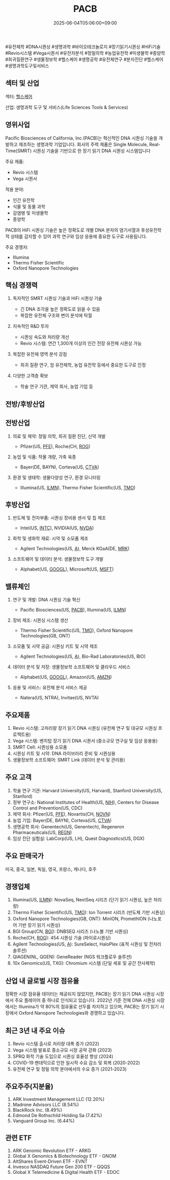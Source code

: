 ﻿---
title: "PACB"
date: 2025-06-04T05:06:00+09:00
lastmod: 2025-06-04T05:06:00+09:00
type: docs
sidebar:
  open: true
weight: 669
---
<div style="display:none">
  <meta property="article:published_time" content="2025-06-03T20:06:00Z" />
  <meta property="article:modified_time" content="2025-06-03T20:06:00Z" />
</div>
#유전체학 #DNA시퀀싱 #생명과학 #바이오테크놀로지 #장기읽기시퀀싱 #HiFi기술 #Revio시스템 #Vega시퀀서 #유전자분석 #정밀의학 #농업유전학 #미생물학 #종양학 #희귀질환연구 #생물정보학 #헬스케어 #생명공학 #유전체연구 #분자진단 #헬스케어 #생명과학도구및서비스

## 섹터 및 산업

섹터: [헬스케어](/industry-study/2산업헬스케어/)

산업: 생명과학 도구 및 서비스(Life Sciences Tools & Services)

## 영위사업

Pacific Biosciences of California, Inc.(PACB)는 혁신적인 DNA 시퀀싱 기술을 개발하고 제조하는 생명과학 기업입니다. 회사의 주력 제품은 Single Molecule, Real-Time(SMRT) 시퀀싱 기술을 기반으로 한 장기 읽기 DNA 시퀀싱 시스템입니다

주요 제품:

- Revio 시스템
- Vega 시퀀서

적용 분야:

- 인간 유전학
- 식물 및 동물 과학
- 감염병 및 미생물학
- 종양학

PACB의 HiFi 시퀀싱 기술은 높은 정확도로 개별 DNA 분자의 염기서열과 후성유전학적 상태를 감지할 수 있어 과학 연구와 임상 응용에 중요한 도구로 사용됩니다.

주요 경쟁자:

- Illumina
- Thermo Fisher Scientific
- Oxford Nanopore Technologies

## 핵심 경쟁력

1. 독자적인 SMRT 시퀀싱 기술과 HiFi 시퀀싱 기술
    
    - 긴 DNA 조각을 높은 정확도로 읽을 수 있음
    - 복잡한 유전체 구조와 변이 분석에 탁월
    
2. 지속적인 R&D 투자
    
    - 시퀀싱 속도와 처리량 개선
    - Revio 시스템: 연간 1,300개 이상의 인간 전장 유전체 시퀀싱 가능
    
3. 복잡한 유전체 영역 분석 강점
    
    - 희귀 질환 연구, 암 유전체학, 농업 유전학 등에서 중요한 도구로 인정
    
4. 다양한 고객층 확보
    
    - 학술 연구 기관, 제약 회사, 농업 기업 등

## 전방/후방산업

## 전방산업

1. 의료 및 제약: 정밀 의학, 희귀 질환 진단, 신약 개발
    
    - Pfizer(US, [PFE](/company-analysis/pfe/)), Roche(CH, [ROG](/company-analysis/rog/))
    
2. 농업 및 식품: 작물 개량, 가축 육종
    
    - Bayer(DE, BAYN), Corteva(US, [CTVA](/company-analysis/ctva/))
    
3. 환경 및 생태학: 생물다양성 연구, 환경 모니터링
    
    - Illumina(US, [ILMN](/company-analysis/ilmn/)), Thermo Fisher Scientific(US, [TMO](/company-analysis/tmo/))

## 후방산업

1. 반도체 및 전자부품: 시퀀싱 장비용 센서 및 칩 제조
    
    - Intel(US, [INTC](/company-analysis/intc/)), NVIDIA(US, [NVDA](/company-analysis/nvda/))
    
2. 화학 및 생화학 재료: 시약 및 소모품 제조
    
    - Agilent Technologies(US, [A](/company-analysis/a/)), Merck KGaA(DE, [MRK](/company-analysis/mrk/))
    
3. 소프트웨어 및 데이터 분석: 생물정보학 도구 개발
    
    - Alphabet(US, [GOOGL](/company-analysis/googl/)), Microsoft(US, [MSFT](/company-analysis/msft/))

## 밸류체인

1. 연구 및 개발: DNA 시퀀싱 기술 혁신
    
    - Pacific Biosciences(US, [PACB](/company-analysis/pacb/)), Illumina(US, [ILMN](/company-analysis/ilmn/))
    
2. 장비 제조: 시퀀싱 시스템 생산
    
    - Thermo Fisher Scientific(US, [TMO](/company-analysis/tmo/)), Oxford Nanopore Technologies(GB, ONT)
    
3. 소모품 및 시약 공급: 시퀀싱 키트 및 시약 제조
    
    - Agilent Technologies(US, [A](/company-analysis/a/)), Bio-Rad Laboratories(US, BIO)
    
4. 데이터 분석 및 저장: 생물정보학 소프트웨어 및 클라우드 서비스
    
    - Alphabet(US, [GOOGL](/company-analysis/googl/)), Amazon(US, [AMZN](/company-analysis/amzn/))
    
5. 응용 및 서비스: 유전체 분석 서비스 제공
    
    - Natera(US, NTRA), Invitae(US, NVTA)

## 주요제품

1. Revio 시스템: 고처리량 장기 읽기 DNA 시퀀싱 (유전체 연구 및 대규모 시퀀싱 프로젝트용)
2. Vega 시스템: 벤치탑 장기 읽기 DNA 시퀀서 (중소규모 연구실 및 임상 응용용)
3. SMRT Cell: 시퀀싱용 소모품
4. 시퀀싱 키트 및 시약: DNA 라이브러리 준비 및 시퀀싱용
5. 생물정보학 소프트웨어: SMRT Link (데이터 분석 및 관리용)

## 주요 고객

1. 학술 연구 기관: Harvard University(US, Harvard), Stanford University(US, Stanford)
2. 정부 연구소: National Institutes of Health(US, [NIH](/company-analysis/nih/)), Centers for Disease Control and Prevention(US, CDC)
3. 제약 회사: Pfizer(US, [PFE](/company-analysis/pfe/)), Novartis(CH, [NOVN](/company-analysis/novn/))
4. 농업 기업: Bayer(DE, BAYN), Corteva(US, [CTVA](/company-analysis/ctva/))
5. 생명공학 회사: Genentech(US, Genentech), Regeneron Pharmaceuticals(US, [REGN](/company-analysis/regn/))
6. 임상 진단 실험실: LabCorp(US, LH), Quest Diagnostics(US, DGX)

## 주요 판매국가

미국, 중국, 일본, 독일, 영국, 프랑스, 캐나다, 호주

## 경쟁업체

1. Illumina(US, [ILMN](/company-analysis/ilmn/)): NovaSeq, NextSeq 시리즈 (단기 읽기 시퀀싱, 높은 처리량)
2. Thermo Fisher Scientific(US, [TMO](/company-analysis/tmo/)): Ion Torrent 시리즈 (반도체 기반 시퀀싱)
3. Oxford Nanopore Technologies(GB, ONT): MinION, PromethION (나노포어 기반 장기 읽기 시퀀싱)
4. BGI Group(CN, [BGI](/company-analysis/bgi/)): DNBSEQ 시리즈 (나노볼 기반 시퀀싱)
5. Roche(CH, [ROG](/company-analysis/rog/)): 454 시퀀싱 기술 (파이로시퀀싱)
6. Agilent Technologies(US, [A](/company-analysis/a/)): SureSelect, HaloPlex (표적 시퀀싱 및 전처리 솔루션)
7. QIAGEN(NL, QGEN): GeneReader (NGS 워크플로우 솔루션)
8. 10x Genomics(US, TXG): Chromium 시스템 (단일 세포 및 공간 전사체학)

## 산업 내 글로벌 시장 점유율

정확한 시장 점유율 데이터는 제공되지 않았지만, PACB는 장기 읽기 DNA 시퀀싱 시장에서 주요 플레이어 중 하나로 인식되고 있습니다. 2022년 기준 전체 DNA 시퀀싱 시장에서는 Illumina가 약 80%의 점유율로 선두를 차지하고 있으며, PACB는 장기 읽기 시장에서 Oxford Nanopore Technologies와 경쟁하고 있습니다.

## 최근 3년 내 주요 이슈

1. Revio 시스템 출시로 처리량 대폭 증가 (2022)
2. Vega 시스템 발표로 중소규모 시장 공략 강화 (2023)
3. SPRQ 화학 기술 도입으로 시퀀싱 효율성 향상 (2024)
4. COVID-19 팬데믹으로 인한 일시적 수요 감소 및 회복 (2020-2022)
5. 유전체 연구 및 정밀 의학 분야에서의 수요 증가 (2021-2023)

## 주요주주(지분율)

1. ARK Investment Management LLC (12.20%)
2. Madrone Advisors LLC (8.54%)
3. BlackRock Inc. (8.49%)
4. Edmond De Rothschild Holding Sa (7.42%)
5. Vanguard Group Inc. (6.44%)

## 관련 ETF

1. ARK Genomic Revolution ETF - ARKG
2. Global X Genomics & Biotechnology ETF - GNOM
3. AltShares Event-Driven ETF - EVNT
4. Invesco NASDAQ Future Gen 200 ETF - QQQS
5. Global X Telemedicine & Digital Health ETF - EDOC
